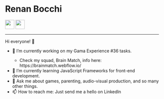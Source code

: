 <h1>Renan Bocchi</h1> 

<a href='https://www.linkedin.com/in/renanbocchi/'><img src='https://img.shields.io/badge/linkedin-%230077B5.svg?&style=for-the-badge&logo=linkedin&logoColor=white' height='30px'></a> <img class="inline-block" src="https://www.codewars.com/users/ResX/badges/large?logo=false" height='30px'><br>

<hr>
Hi everyone! 👋<br>
<ul>
  <li>🔭 I’m currently working on my Gama Experience #36 tasks.</li>
  <ul><li>Check my squad, Brain Match, info here: https://brainmatch.webflow.io/</li></ul>
  <li>🌱 I’m currently learning JavaScript Frameworks for front-end development.</li>
  <li>💬 Ask me about games, parenting, audio-visual production, and so many other things.</li>
  <li>📫 How to reach me: Just send me a hello on LinkedIn</li>
</ul>

